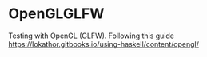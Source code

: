 # OpenGLGLFW
Testing with OpenGL (GLFW).
Following this guide https://lokathor.gitbooks.io/using-haskell/content/opengl/